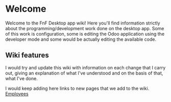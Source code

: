 # Welcome

Welcome to the FnF Desktop app wiki! Here you'll find information strictly about the programming/development work done on the desktop app. Some of this work is configuration, some is editing the Odoo application using the developer mode and some would be actually editing the available code. 

## Wiki features
I would try and update this wiki with information on each change that I carry out, giving an explanation of what I've understood and on the basis of that, what I've done.

I would keep adding here links to new pages that we add to the wiki.
[Employees](Employees)